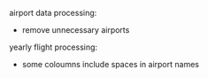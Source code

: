 
airport data processing:
- remove unnecessary airports


yearly flight processing:
- some coloumns include spaces in airport names